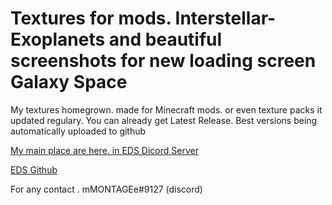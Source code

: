                                                                                    
# Textures for mods. Interstellar-Exoplanets and beautiful screenshots for new loading screen Galaxy Space
My textures homegrown. made for Minecraft mods. or even texture packs
it updated regulary. You can already get Latest Release.
Best versions being automatically uploaded to github

[My main place are here. in EDS Dicord Server](https://discord.gg/weqxsMP)

[EDS Github](https://github.com/EDS-Team/EDS-Projects)

For any contact . mMONTAGEe#9127 (discord)
